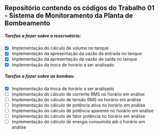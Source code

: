 ## Repositório contendo os códigos do Trabalho 01 - Sistema de Monitoramento da Planta de Bombeamento

##### Tarefas a fazer sobre o reservatório:
- [x] Implementação do cálculo de volume no tanque
- [x] Implementação da apresentação da vazão de entrada no tanque
- [x] Implementação da apresentação da vazão de saída no tanque
- [x] Implementação da troca de horário a ser analisado

##### Tarefas a fazer sobre as bombas:
- [x] Implementação da troca de horário a ser analisado
- [ ] Implementação do cálculo de corrente RMS no horário em análise
- [ ] Implementação do cálculo de tensão RMS no horário em análise
- [ ] Implementação do cálculo de potência ativa no horário em análise
- [ ] Implementação do cálculo de potência aparente no horário em análise
- [ ] Implementação do cálculo de fator potência no horário em análise
- [ ] Implementação do cálculo de energia consumida até o horário em análise
